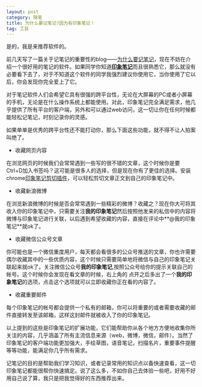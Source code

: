 ```yaml
---
layout: post
category: 随笔
title: 为什么要记笔记?因为有印象笔记！
tag: 工具
---
```


是的，我是来推荐软件的。

前几天写了一篇关于记笔记的重要性的blog——[为什么要记笔记](http://wy-ei.com/why-note/)，现在不妨在介绍一个很好用的笔记的软件。如果同学你知道[**印象笔记**](https://www.yinxiang.com/)而且很熟悉它，那么就没有必要看下去了，对于不知道这个软件的同学我强烈建议你使用它，当你使用了它以后，你会发现你完全爱上了它。

对于笔记软件人们会希望它具有很强的跨平台性，无论在大屏幕的PC或者小屏幕的手机，无论是在什么操作系统上都能使用。对此，印象笔记完全满足需求，他几乎提供了所有平台的客户端，另外和可以通过web访问，这一切让你在任何时候都能轻松记笔记，时刻记录你的灵感。

如果单单是优秀的跨平台性还不能打动你，那么下面这些功能，就不得不让人拍案叫绝了。

+ 收藏网页内容

在浏览网页的时候我们会常常遇到一些写的很不错的文章，这个时候你是要Ctrl+D加入书签吗？这可能是很多人的选择，但是现在你有了更佳的选择。安装chrome[印象笔记剪切插件](https://www.yinxiang.com/webclipper/?downloaded)，可以轻松剪切文章正文到自己的印象笔记中。

+ 收藏新浪微博

在浏览新浪微博的时候是否会常常遇到一些精彩的微博？收藏之？现在你大可将其收入你的印象笔记中，只需要关注**我的印象笔记**然后按照他发来的私信中的内容将微博与印象笔记进行关联，以后遇到希望收藏的内容，直接在评论中**@我的印象笔记**就ok了。

+ 收藏微信公众号文章

你可能也是一个微信重度用户，每天都会看很多的公众号推送的文章，你也许需要偶尔收藏其中的一些优质内容，这个时候只需要简单地将微信与自己的印象笔记关联起来就ok了。关注微信公众号**我的印象笔记**,按照公众号给你的提示关联自己的帐号。这个时候你会发现在看文章的时候，右上角的
<i class="fa fa-ellipsis-v"></i>点开之后多出了一个**我的印象笔记**的选项，点击这个选项就可以立即收藏你正在看的内容了。


+ 收藏重要邮件

每个印象笔记的帐号都会提供一个私有的邮箱，你可以将重要的或者需要收藏的邮件直接转发至该邮箱，这样这封邮件就被收入了你的印象笔记。

以上提到的这些是印象笔记的扩展功能，它们能帮助你从各个地方方便地收集你所关注的内容，几乎涵盖了所有主流信息来源（web，微博，微信，邮件）。当然了印象笔记的客户端功能更加强大，手绘草图，语音笔记，扫描名片，重要事件提醒等等功能，能满足你几乎所有需求。

记笔记的目的是帮助我们学习知识，或者记录常用的知识点以备快速查看，这一切印象笔记都能很帮你快速搞定。说了这么多，不如你自己去体验一些吧，好用不好用自己说了算，我只是把我觉得好的东西推荐出来。
